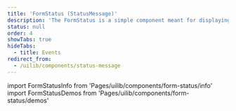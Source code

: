 ```yaml
---
title: 'FormStatus (StatusMessage)'
description: 'The FormStatus is a simple component meant for displaying the status of a form.'
status: null
order: 4
showTabs: true
hideTabs:
  - title: Events
redirect_from:
  - /uilib/components/status-message
---
```


import FormStatusInfo from 'Pages/uilib/components/form-status/info'
import FormStatusDemos from 'Pages/uilib/components/form-status/demos'

<FormStatusInfo />
<FormStatusDemos />

